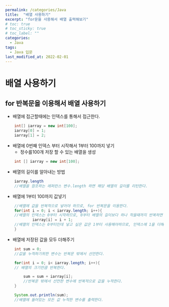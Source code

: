 ```yaml
---
permalink: /categories/Java
title:  "배열 사용하기"
excerpt: "for문을 사용해서 배열 출력해보기"
# toc: true
# toc_sticky: true
# toc_label: ""
categories:
  - Java
tags:
  - Java 입문
last_modified_at: 2022-02-01
---
```



# 배열 사용하기

## for 반복문을 이용해서 배열 사용하기
- 배열에 접근할때에는 인덱스를 통해서 접근한다.

```java 
    int[] iarray = new int[100];
    iarray[0] = 1; 
    iarray[1] = 2; 
```


- 배열에 0번째 인덱스 부터 시작해서 1부터 100까지 넣기
  - 정수를100개 저장 할 수 있는 배열을 생성

```java 
    int [] iarray = new int[100];
```
- 배열의 길이를 알아내는 방법
```java 
    iarray.length 
    //배열을 참조하는 레퍼런스 변수.length 하면 해당 배열의 길이를 리턴한다. 
```

- 배열에 1부터 100까지 값넣기
```java
    //배열에 값을 반복적으로 넣어야 하므로, for 반복문을 이용한다. 
    for(int i = 0; i < iarray.length; i++){ 
    //배열의 인덱스는 0부터 시작하므로, 0부터 배열의 길이보다 하나 작을때까지 반복하면 배열의 크기만큼 반복할 수 있다. 
            iarray[i] = i + 1;  
    //배열의 인덱스는 0부터인데 넣고 싶은 값은 1부터 사용해야하므로, 인덱스에 1을 더해준 값을 넣어준다. 
    }
```

- 배열에 저장된 값을 모두 더해주기
```java
    int sum = 0; 
    //값을 누적하기위한 변수는 반복문 밖에서 선언한다. 

    for(int i = 0; i< iarray.length; i++){  
    // 배열의 크기만큼 반복한다.         

        sum = sum + iarray[i];
        //반복문 밖에서 선언한 변수에 반복적으로 값을 누적한다. 
    }

    System.out.println(sum);
    //배열에 들어있는 모든 값 누적한 변수를 출력한다. 
```